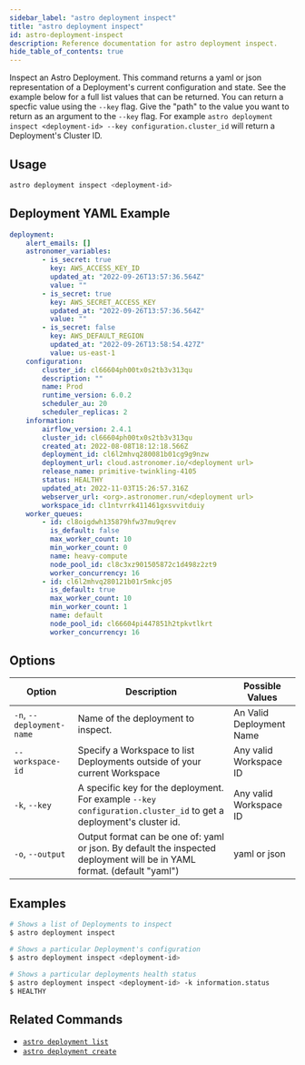 ```yaml
---
sidebar_label: "astro deployment inspect"
title: "astro deployment inspect"
id: astro-deployment-inspect
description: Reference documentation for astro deployment inspect.
hide_table_of_contents: true
---
```


Inspect an Astro Deployment. This command returns a yaml or json representation of a Deployment's current configuration and state. See the example below for a full list values that can be returned. You can return a specfic value using the `--key` flag. Give the "path" to the value you want to return as an argument to the `--key` flag. For example `astro deployment inspect <deployment-id> --key configuration.cluster_id` will return a Deployment's Cluster ID.

## Usage

```sh
astro deployment inspect <deployment-id>
```

## Deployment YAML Example

```yaml
deployment:
    alert_emails: []
    astronomer_variables:
        - is_secret: true
          key: AWS_ACCESS_KEY_ID
          updated_at: "2022-09-26T13:57:36.564Z"
          value: ""
        - is_secret: true
          key: AWS_SECRET_ACCESS_KEY
          updated_at: "2022-09-26T13:57:36.564Z"
          value: ""
        - is_secret: false
          key: AWS_DEFAULT_REGION
          updated_at: "2022-09-26T13:58:54.427Z"
          value: us-east-1
    configuration:
        cluster_id: cl66604ph00tx0s2tb3v313qu
        description: ""
        name: Prod
        runtime_version: 6.0.2
        scheduler_au: 20
        scheduler_replicas: 2
    information:
        airflow_version: 2.4.1
        cluster_id: cl66604ph00tx0s2tb3v313qu
        created_at: 2022-08-08T18:12:18.566Z
        deployment_id: cl6l2mhvq280081b01cg9g9nzw
        deployment_url: cloud.astronomer.io/<deployment url>
        release_name: primitive-twinkling-4105
        status: HEALTHY
        updated_at: 2022-11-03T15:26:57.316Z
        webserver_url: <org>.astronomer.run/<deployment url>
        workspace_id: cl1ntvrrk411461gxsvvitduiy
    worker_queues:
        - id: cl8oigdwh135879hfw37mu9qrev
          is_default: false
          max_worker_count: 10
          min_worker_count: 0
          name: heavy-compute
          node_pool_id: cl8c3xz901505872c1d498z2zt9
          worker_concurrency: 16
        - id: cl6l2mhvq280121b01r5mkcj05
          is_default: true
          max_worker_count: 10
          min_worker_count: 1
          name: default
          node_pool_id: cl66604pi447851h2tpkvtlkrt
          worker_concurrency: 16
```

## Options

| Option           | Description                                                               | Possible Values        |
| ---------------- | ------------------------------------------------------------------------- | ---------------------- |
| `-n`, `--deployment-name`     |  Name of the deployment to inspect.           | An Valid Deployment Name                  |
| `--workspace-id` | Specify a Workspace to list Deployments outside of your current Workspace | Any valid Workspace ID |
| `-k`, `--key` | A specific key for the deployment. For example `--key configuration.cluster_id` to get a deployment's cluster id. | Any valid Workspace ID |
| `-o`, `--output` | Output format can be one of: yaml or json. By default the inspected deployment will be in YAML format. (default "yaml") | yaml or json |

## Examples

```sh
# Shows a list of Deployments to inspect
$ astro deployment inspect

# Shows a particular Deployment's configuration
$ astro deployment inspect <deployment-id>

# Shows a particular deployments health status
$ astro deployment inspect <deployment-id> -k information.status
$ HEALTHY
```

## Related Commands

- [`astro deployment list`](cli/astro-deployment-list.md)
- [`astro deployment create`](cli/astro-deployment-create.md)
